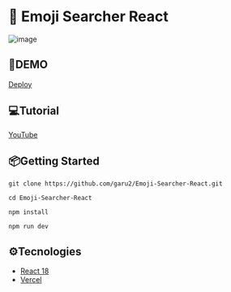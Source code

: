 # 🧐 Emoji Searcher React
![image](https://drive.google.com/uc?export=view&id=1Ic-8D9JsdwXY-ugqtvsq5HtDE2d19jjy)

## 🚀DEMO
[Deploy](https://emoji-searcher-react.vercel.app/)
 
## 💻Tutorial
[YouTube](https://youtu.be/mhDQvSHv5RY)

## 📦Getting Started
```
git clone https://github.com/garu2/Emoji-Searcher-React.git
```
```
cd Emoji-Searcher-React
```
```
npm install
```
```
npm run dev
```
## ⚙Tecnologies
* [React 18](https://reactjs.org/)
* [Vercel](https://vercel.com/)
